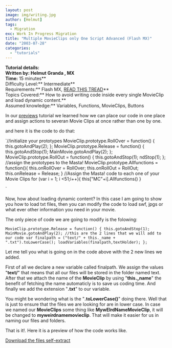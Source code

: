```yaml
---
layout: post
image: img/writing.jpg
author: [Helmut]
tags:
  - Migration
exc: Work In Progress Migration
title: "Multiple MovieClips only One Script Advanced (Flash MX)"
date: "2003-07-28"
categories: 
  - "tutorials"
---
```


**Tutorial details:  
****Written by:** Helmut Granda , MX**  
Time:** 15 minutes**  
Difficulty Level:** Intermediate**  
Requirements:** Flash MX, [READ THIS TREAD](http://www.humanletter.com/blog/archives/000116.html)**  
Topics Covered:** How to avoid writing code inside every single MovieClip and load dynamic content.**  
Assumed knowledge:** Variables, Functions, MovieClips, Buttons

In our [previews](http://www.humanletter.com/blog/archives/000116.html) tutorial we learned how we can place our code in one place and assign actions to severan Movie Clips at once rather than one by one.

and here it is the code to do that:

`//initialize your prototypes MovieClip.prototype.RollOver = function() { this.gotoAndPlay(2); }; MovieClip.prototype.Release = function() { this.gotoAndStop(1); MainMovie.gotoAndPlay(2); }; MovieClip.prototype.RollOut = function() { this.gotoAndStop(1); ndStop(1); }; //assign the prototypes to the Masta! MovieClip.prototype.Allfunctions = function(){ this.onRollOver = RollOver; this.onRollOut = RollOut; this.onRelease = Release; } //Assign the Masta! code to each one of your Movie Clips for (var i = 1; i <51;i++){ this["MC"+i].Allfunctions() }

`

Now, how about loading dynamic content? In this case I am going to show you how to load txt files, then you can modify the code to load swf, jpgs or what ever other information you need in your movie.

The only piece of code we are going to modify is the folowing:

`MovieClip.prototype.Release = function() { this.gotoAndStop(1); MainMovie.gotoAndPlay(2); //this are the 2 lines that we will add to our code var finalpath = ("text/" + this._name + ".txt").toLowerCase(); loadVariables(finalpath,textHolder); };`

Let me tell you what is going on in the code above with the 2 new lines we added.

First of all we declare a new variable called finalpath. We assign the values "**text/**" that means that all our files will be stored in the folder named text. After that we attach the name of the **MovieClip** by using "**this.\_name**" the benefit of fetching the name automaticly is to save us coding time. And finally we add the extension "**.txt**" to our variable.

You might be wondering what is the "**.toLowerCase()**" doing there. Well that is just to ensure that the files we are looking for are in lower case. In case we named our **MovieClips** some thing like **MywEIrdNameMovieClip**, it will be changed to **myweirdnamemovieclip**. That will make it easier for us in naming our files and folders.

That is it!. Here it is a preview of how the code works like.

  

[Download the files self-extract](../tutorials/0001/hl0001.exe)
